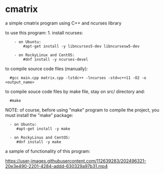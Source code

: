 # cmatrix
a simple cmatrix program using C++ and ncurses library

to use this program:
    1. install ncurses:
    
        - on Ubuntu:
            #apt-get install -y libncurses5-dev libncursesw5-dev

        - on RockyLinux and CentOS:
            #dnf install -y ncurses-devel


to compile source code files (manually):

      #gcc main.cpp matrix.cpp -lstdc++ -lncurses -std=c++11 -O2 -o <output_name>


to compile souce code files by make file, stay on src/ directory and:

      #make
      
NOTE: of course, before using "make" program to compile the project, you must
      install the "make" package:
      
      - on Ubuntu:
         #apt-get install -y make

      - on RockyLinux and CentOS:
         #dnf install -y make
      


a sample of functionality of this program:


https://user-images.githubusercontent.com/112639283/202496321-20e3e490-2201-4284-addd-630329a97b31.mp4
